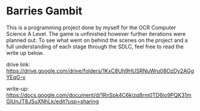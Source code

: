 # Barries Gambit

This is a programming project done by myself for the OCR Computer Science A Level. The game is unfinished however further iterations were planned out. To see what went on behind the scenes on the project and a full understanding of each stage through the SDLC, feel free to read the write up below.

drive link: https://drive.google.com/drive/folders/1KxC8Uh9HUSRNuWru08OzDy2AGgYEqG-v

write-up: https://docs.google.com/document/d/1RnSpk4C6kizq8rm0TD6jo9PQK31mGlUnJT8JSuXNhLk/edit?usp=sharing

